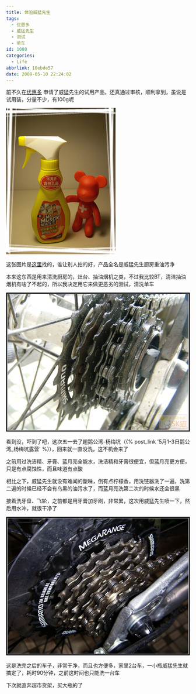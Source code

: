 ```yaml
---
title: 体验威猛先生
tags:
  - 优惠多
  - 威猛先生
  - 测试
  - 单车
id: 1080
categories:
  - Life
abbrlink: 10ebde57
date: 2009-05-10 22:24:02
---
```


前不久在[优惠多](http://youhuiduo.net) 申请了威猛先生的试用产品，还真通过审核，顺利拿到，虽说是试用装，分量不少，有100g呢

![威猛先生](/images/2009/05/10_200905172228530776_6779.jpg)
<!--more-->
这张图片是[这里](http://blog.eccn.com/u/123895/archives/2009/16328.htm)找的，谁让别人拍的好，产品全名是威猛先生厨房重油污净

本来这东西是用来清洗厨房的，灶台、抽油烟机之类，不过我比较BT，清洁抽油烟机有啥了不起的，所以我决定用它来做更恶劣的测试，清洗单车

![](/images/2009/05/10_200905172237304243_6780.jpg)

看到没，吓到了吧，这次五一去了趟鹅公湾-杨梅坑（{% post_link '5月1-3日鹅公湾_杨梅坑露营' %}），回来就一直没洗，这不机会来了

之前用过洗洁精、牙膏、蓝月亮全能水，洗洁精和牙膏很便宜，但蓝月亮更方便，只是有点腐蚀性，而且味道有点酸

相比之下，威猛先生就没有难闻的酸味，倒有点柠檬香，用洗链器洗了一遍，洗第二遍的时候已经不会有乌黑的油污水了，而蓝月亮洗第二次的时候水还会很黑

接着洗牙盘、飞轮，之前都是用牙膏加牙刷，非常累，这次用威猛先生喷一下，然后用水冲，就很干净了

![](/images/2009/05/10_200905172247044731_6781.jpg)

这是洗完之后的车子，非常干净，而且也方便多，家里2台车，一小瓶威猛先生就搞定了，耗时90分钟，之前这时间也只能洗一台车

下次就直奔超市货架，买大瓶的了